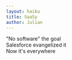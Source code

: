 ```yaml
---
layout: haiku
title: SaaSy
author: Julian
---
```


"No software" the goal  
Salesforce evangelized it  
Now it's everywhere  